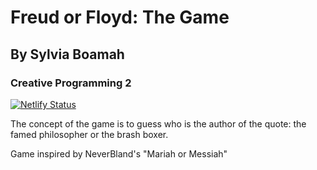 # Freud or Floyd: The Game
## By Sylvia Boamah
### Creative Programming 2

[![Netlify Status](https://api.netlify.com/api/v1/badges/01fe0cf6-d106-4333-b2d7-b5e33ec02d54/deploy-status)](https://app.netlify.com/sites/freudorfloyd/deploys)

The concept of the game is to guess who is the author of the quote: the famed philosopher or the brash boxer.

Game inspired by NeverBland's "Mariah or Messiah"